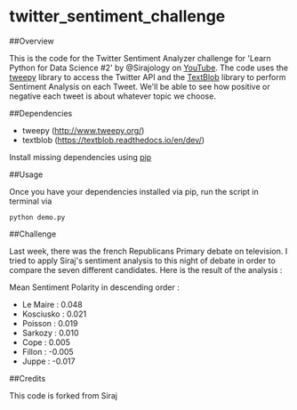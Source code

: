 # twitter_sentiment_challenge

##Overview

This is the code for the Twitter Sentiment Analyzer challenge for 'Learn Python for Data Science #2' by @Sirajology on [YouTube](https://youtu.be/o_OZdbCzHUA). The code uses the [tweepy](http://www.tweepy.org/)  library to access the Twitter API and the [TextBlob](https://textblob.readthedocs.io/en/dev/) library to perform Sentiment Analysis on each Tweet. We'll be able to see how positive or negative each tweet is about whatever topic we choose. 

##Dependencies

* tweepy (http://www.tweepy.org/)
* textblob (https://textblob.readthedocs.io/en/dev/)

Install missing dependencies using [pip](https://pip.pypa.io/en/stable/installing/)

##Usage

Once you have your dependencies installed via pip, run the script in terminal via

```
python demo.py
```

##Challenge

Last week, there was the french Republicans Primary debate on television.
I tried to apply Siraj's sentiment analysis to this night of debate in order to compare the seven different candidates.
Here is the result of the analysis : 

Mean Sentiment Polarity in descending order :
* Le Maire : 0.048
* Kosciusko : 0.021
* Poisson : 0.019
* Sarkozy : 0.010
* Cope : 0.005
* Fillon : -0.005
* Juppe : -0.017

##Credits

This code is forked from Siraj

